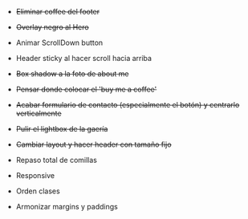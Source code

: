 - ~~Eliminar coffee del footer~~
- ~~Overlay negro al Hero~~
- Animar ScrollDown button 
- Header sticky al hacer scroll hacia arriba
- ~~Box shadow a la foto de about me~~
- ~~Pensar donde colocar el 'buy me a coffee'~~
- ~~Acabar formulario de contacto (especialmente el botón) y centrarlo verticalmente~~
- ~~Pulir el lightbox de la gaería~~
- ~~Cambiar layout y hacer header con tamaño fijo~~

- Repaso total de comillas
- Responsive
- Orden clases
- Armonizar margins y paddings